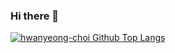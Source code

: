 ### Hi there 👋

[![hwanyeong-choi Github Top Langs](https://github-readme-stats.vercel.app/api/top-langs/?username=hwanyeong-choi&layout=donut&theme=radical)](https://github.com/hwanyeong-choi/github-readme-stats)



<!--
**hwanyeong-choi/hwanyeong-choi** is a ✨ _special_ ✨ repository because its `README.md` (this file) appears on your GitHub profile.

Here are some ideas to get you started:

- 🔭 I’m currently working on ...
- 🌱 I’m currently learning ...
- 👯 I’m looking to collaborate on ...
- 🤔 I’m looking for help with ...
- 💬 Ask me about ...
- 📫 How to reach me: ...
- 😄 Pronouns: ...
- ⚡ Fun fact: ...
-->
